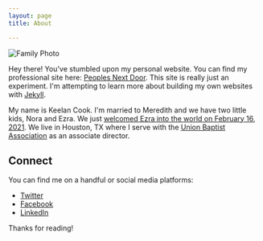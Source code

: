 ```yaml
---
layout: page
title: About

---
```



![Family Photo](https://i.imgur.com/5fkSqIP.jpg)

Hey there! You've stumbled upon my personal website. You can find my professional site here: [Peoples Next Door](https://keelancook.com). This site is really just an experiment. I'm attempting to learn more about building my own websites with [Jekyll](https://jekyllrb.com). 

My name is Keelan Cook. I'm married to Meredith and we have two little kids, Nora and Ezra. We just [welcomed Ezra into the world on February 16, 2021](_posts/2021-02-16-introducing-charles-ezra.md). We live in Houston, TX where I serve with the [Union Baptist Association](https://ubahouston.org) as an associate director.

## Connect
You can find me on a handful or social media platforms:
* [Twitter](https://twitter.com/keelancook)
* [Facebook](https://facebook.com/keelancook)
* [LinkedIn](https://linkedin.com/in/keelancook)


Thanks for reading!
<!--stackedit_data:
eyJoaXN0b3J5IjpbLTc2NjQxMTI0NiwyMDYwNTc0MjM5LDE4Nz
k4MDc3MiwtMzA5ODUyODU0LC0xNjkxODc2MzYxXX0=
-->